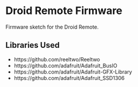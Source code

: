 # Droid Remote Firmware

Firmware sketch for the Droid Remote.

## Libraries Used

<ul>
<li>https://github.com/reeltwo/Reeltwo</li>
<li>https://github.com/adafruit/Adafruit_BusIO</li>
<li>https://github.com/adafruit/Adafruit-GFX-Library</li>
<li>https://github.com/adafruit/Adafruit_SSD1306</li>
</ul>
